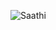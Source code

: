 ![Saathi](https://socialify.git.ci/sih-ciem-phoenix/Saathi/image?description=1&font=Raleway&forks=1&issues=1&language=1&name=1&owner=1&pattern=Circuit%20Board&pulls=1&stargazers=1&theme=Auto)
